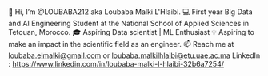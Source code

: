 👋 Hi, I’m @LOUBABA212 aka Loubaba Malki L'Hlaibi.
💻 First year Big Data and AI Engineering Student at the National School of Applied Sciences in Tetouan, Morocco.
🎓 Aspiring Data scientist | ML Enthusiast
💡 Aspiring to make an impact in the scientific field as an engineer.
📫 Reach me at loubaba.elmalki@gmail.com or loubaba.malkilhlaibi@etu.uae.ac.ma
LinkedIn : https://www.linkedin.com/in/loubaba-malki-l-hlaibi-32b6a7254/
